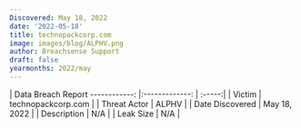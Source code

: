 ```yaml
---
Discovered: May 18, 2022
date: '2022-05-18'
title: technopackcorp.com
image: images/blog/ALPHV.png
author: Breachsense Support
draft: false
yearmonths: 2022/may
---
```



| Data Breach Report
------------:   |:-------------:    | :-----:|
| Victim    | technopackcorp.com      | 
| Threat Actor    | ALPHV      | 
| Date Discovered    | May 18, 2022      | 
| Description    | N/A      | 
| Leak Size    | N/A      | 

